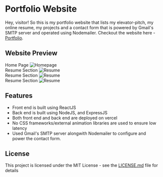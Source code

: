 # Portfolio Website

Hey, visitor! So this is my portfolio website that lists my elevator-pitch, my online resume, my projects and a contact form that is powered by Gmail's SMTP server and operated using Nodemailer. Checkout the website here - [Portfolio](https://shubham-portfolio.vrecel.app). 

## Website Preview 

<div>
    Home Page
    <img alt="Homepage" src="https://github.com/ishubham21/blob/staging/readme-assets/1.png?raw=true">
</div>
<div>
    Resume Section
    <img alt="Resume" src="https://github.com/ishubham21/blob/staging/readme-assets/2.png?raw=true">
</div>
<div>
    Resume Section
    <img alt="Resume" src="https://github.com/ishubham21/blob/staging/readme-assets/3.png?raw=true">
</div>
<div>
    Resume Section
    <img alt="Resume" src="https://github.com/ishubham21/blob/staging/readme-assets/4.png?raw=true">
</div>

## Features 

- Front end is built using ReactJS
- Back end is built using NodeJS, and ExpressJS
- Both front end and back end are deployed on vercel
- No CSS frameworks/external animation libraries are used to ensure low latency
- Used Gmail's SMTP server alongwith Nodemailer to configure and power the contact form. 

## License 

This project is licensed under the MIT License - see the [LICENSE.md](license.md) file for details